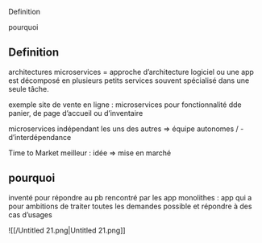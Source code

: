 Definition

pourquoi

## Definition

architectures microservices = approche d’architecture logiciel ou une app est décomposé en plusieurs petits services souvent spécialisé dans une seule tâche.

exemple site de vente en ligne : microservices pour fonctionnalité dde panier, de page d’accueil ou d’inventaire

microservices indépendant les uns des autres ⇒ équipe autonomes / - d’interdépendance

Time to Market meilleur : idée ⇒ mise en marché

## pourquoi

inventé pour répondre au pb rencontré par les app monolithes : app qui a pour ambitions de traiter toutes les demandes possible et répondre à des cas d’usages

  

  

  

![[/Untitled 21.png|Untitled 21.png]]